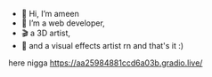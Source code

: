 - 👋 Hi, I’m ameen
- 👀 I’m a web developer,
- 🎬 a 3D artist,
- 🎥 and a visual effects artist rn and that's it :)
  
here nigga https://aa25984881ccd6a03b.gradio.live/
